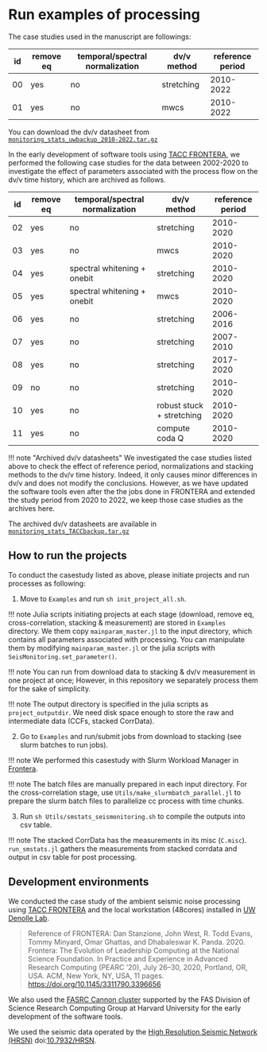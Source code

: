 # Run examples of processing

The case studies used in the manuscript are followings:

| id |remove eq|temporal/spectral normalization |dv/v method| reference period |
|---|---|---|---|---|
|00| yes | no | stretching | 2010-2022 |
|01| yes | no | mwcs | 2010-2022 |

You can download the dv/v datasheet from [`monitoring_stats_uwbackup_2010-2022.tar.gz`](https://dasway.ess.washington.edu/shared/kokubo/parkfield_data/monitoring_stats_uwbackup_2010-2022.tar.gz)

In the early development of software tools using [TACC FRONTERA](https://frontera-portal.tacc.utexas.edu), we performed the following case studies for the data between 2002-2020 to investigate the effect of parameters associated with the process flow on the dv/v time history, which are archived as follows.

| id |remove eq|temporal/spectral normalization |dv/v method| reference period |
|---|---|---|---|---|
|02| yes | no | stretching | 2010-2020 |
|03| yes | no | mwcs | 2010-2020 |
|04| yes | spectral whitening + onebit  | stretching | 2010-2020 |
|05| yes | spectral whitening + onebit | mwcs |2010-2020|
|06| yes | no | stretching | 2006-2016 |
|07| yes | no | stretching | 2007-2010 |
|08| yes | no | stretching | 2017-2020 |
|09| no  | no | stretching | 2010-2020 |
|10| yes | no | robust stuck + stretching | 2010-2020 |
|11| yes | no | compute coda Q | 2010-2020 |

!!! note "Archived dv/v datasheets"
    We investigated the case studies listed above to check the effect of reference period, normalizations and stacking methods to the dv/v time history. Indeed, it only causes minor differences in dv/v and does not modify the conclusions. However, as we have updated the software tools even after the the jobs done in FRONTERA and extended the study period from 2020 to 2022, we keep those case studies as the archives here.   

The archived dv/v datasheets are available in [`monitoring_stats_TACCbackup.tar.gz`]()



## How to run the projects
To conduct the casestudy listed as above, please initiate projects and run processes as following:

1. Move to `Examples` and run `sh init_project_all.sh`.

!!! note
    Julia scripts initiating projects at each stage (download, remove eq, cross-correlation, stacking & measurement) are stored in `Examples` directory. We them copy `mainparam_master.jl` to the input directory, which contains all parameters associated with processing. You can manipulate them by modifying `mainparam_master.jl` or the julia scripts with `SeisMonitoring.set_parameter()`.

!!! note
    You can run from download data to stacking & dv/v measurement in one project at once; However, in this repository we separately process them for the sake of simplicity.

!!! note
    The output directory is specified in the julia scripts as `project_outputdir`. We need disk space enough to store the raw and intermediate data (CCFs, stacked CorrData).

2. Go to `Examples` and run/submit jobs from download to stacking (see slurm batches to run jobs).

!!! note
    We performed this casestudy with Slurm Workload Manager in [Frontera](https://frontera-portal.tacc.utexas.edu).

!!! note
    The batch files are manually prepared in each input directory. For the cross-correlation stage, use `Utils/make_slurmbatch_parallel.jl` to prepare the slurm batch files to parallelize cc process with time chunks.

3. Run `sh Utils/smstats_seismonitoring.sh` to compile the outputs into csv table.

!!! note
    The stacked CorrData has the measurements in its misc (`C.misc`). `run_smstats.jl` gathers the measurements from stacked corrdata and output in csv table for post processing.

## Development environments
We conducted the case study of the ambient seismic noise processing using [TACC FRONTERA](https://frontera-portal.tacc.utexas.edu) and the local workstation (48cores) installed in [UW Denolle Lab](https://denolle-lab.github.io).

>Reference of FRONTERA: Dan Stanzione, John West, R. Todd Evans, Tommy Minyard, Omar Ghattas, and Dhabaleswar K. Panda. 2020. Frontera: The Evolution of Leadership Computing at the National Science Foundation. In Practice and Experience in Advanced Research Computing (PEARC ’20), July 26–30, 2020, Portland, OR, USA. ACM, New York, NY, USA, 11 pages. https://doi.org/10.1145/3311790.3396656

We also used the [FASRC Cannon cluster](https://www.rc.fas.harvard.edu/about/cluster-architecture/) supported by the FAS Division of Science Research Computing Group at Harvard University for the early development of the software tools.

We used the seismic data operated by the [High Resolution Seismic Network (HRSN)](https://ncedc.org/hrsn/) doi:[10.7932/HRSN](https://ncedc.org/bp_doi_metadata.html).
